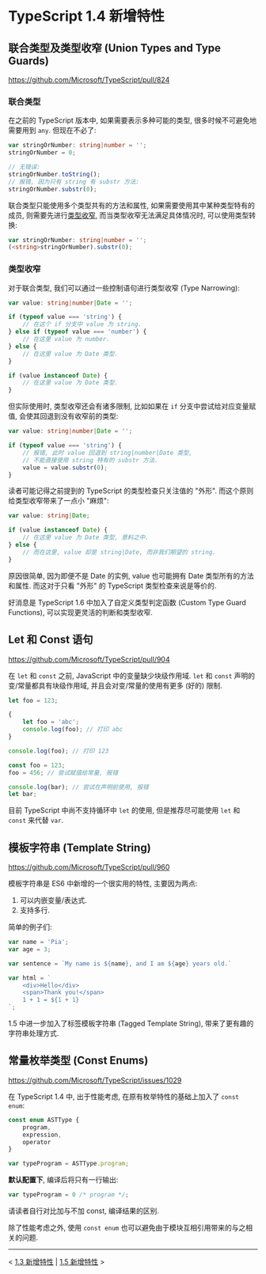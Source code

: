 # TypeScript 1.4 新增特性

## 联合类型及类型收窄 (Union Types and Type Guards)

https://github.com/Microsoft/TypeScript/pull/824

### 联合类型

在之前的 TypeScript 版本中, 如果需要表示多种可能的类型, 很多时候不可避免地需要用到 `any`. 但现在不必了:

```ts
var stringOrNumber: string|number = '';
stringOrNumber = 0;

// 无错误:
stringOrNumber.toString();
// 报错, 因为只有 string 有 substr 方法:
stringOrNumber.substr(0);
```

联合类型只能使用多个类型共有的方法和属性, 如果需要使用其中某种类型特有的成员, 则需要先进行[类型收窄](#类型收窄), 而当类型收窄无法满足具体情况时, 可以使用类型转换:

```ts
var stringOrNumber: string|number = '';
(<string>stringOrNumber).substr(0);
```

### 类型收窄

对于联合类型, 我们可以通过一些控制语句进行类型收窄 (Type Narrowing):

```ts
var value: string|number|Date = '';

if (typeof value === 'string') {
    // 在这个 if 分支中 value 为 string.
} else if (typeof value === 'number') {
    // 在这里 value 为 number.
} else {
    // 在这里 value 为 Date 类型.
}

if (value instanceof Date) {
    // 在这里 value 为 Date 类型.
}
```

但实际使用时, 类型收窄还会有诸多限制, 比如如果在 `if` 分支中尝试给对应变量赋值, 会使其回退到没有收窄前的类型:

```ts
var value: string|number|Date = '';

if (typeof value === 'string') {
    // 报错, 此时 value 回退到 string|number|Date 类型,
    // 不能直接使用 string 特有的 substr 方法.
    value = value.substr(0);
}
```

读者可能记得之前提到的 TypeScript 的类型检查只关注值的 "外形". 而这个原则给类型收窄带来了一点小 "麻烦":

```ts
var value: string|Date;

if (value instanceof Date) {
    // 在这里 value 为 Date 类型, 意料之中.
} else {
    // 而在这里, value 却是 string|Date, 而非我们期望的 string.
}
```

原因很简单, 因为即便不是 Date 的实例, value 也可能拥有 Date 类型所有的方法和属性. 而这对于只看 "外形" 的 TypeScript 类型检查来说是等价的.

好消息是 TypeScript 1.6 中加入了自定义类型判定函数 (Custom Type Guard Functions), 可以实现更灵活的判断和类型收窄.

## Let 和 Const 语句

https://github.com/Microsoft/TypeScript/pull/904

在 `let` 和 `const` 之前, JavaScript 中的变量缺少块级作用域. `let` 和 `const` 声明的变/常量都具有块级作用域, 并且会对变/常量的使用有更多 (好的) 限制.

```ts
let foo = 123;

{
    let foo = 'abc';
    console.log(foo); // 打印 abc
}

console.log(foo); // 打印 123
```

```ts
const foo = 123;
foo = 456; // 尝试赋值给常量, 报错

console.log(bar); // 尝试在声明前使用, 报错
let bar;
```

目前 TypeScript 中尚不支持循环中 `let` 的使用, 但是推荐尽可能使用 `let` 和 `const` 来代替 `var`.

## 模板字符串 (Template String)

https://github.com/Microsoft/TypeScript/pull/960

模板字符串是 ES6 中新增的一个很实用的特性, 主要因为两点:

1. 可以内嵌变量/表达式.
2. 支持多行.

简单的例子们:

```ts
var name = 'Pia';
var age = 3;

var sentence = `My name is ${name}, and I am ${age} years old.`

var html = `
    <div>Hello</div>
    <span>Thank you!</span>
    1 + 1 = ${1 + 1}
`;
```

1.5 中进一步加入了标签模板字符串 (Tagged Template String), 带来了更有趣的字符串处理方式.

## 常量枚举类型 (Const Enums)

https://github.com/Microsoft/TypeScript/issues/1029

在 TypeScript 1.4 中, 出于性能考虑, 在原有枚举特性的基础上加入了 `const enum`:

```ts
const enum ASTType {
    program,
    expression,
    operator
}

var typeProgram = ASTType.program;
```

**默认配置下**, 编译后将只有一行输出:

```js
var typeProgram = 0 /* program */;
```

请读者自行对比加与不加 const, 编译结果的区别.

除了性能考虑之外, 使用 `const enum` 也可以避免由于模块互相引用带来的与之相关的问题.

---

&lt; [1.3 新增特性](1.3.md) | [1.5 新增特性](1.5.md) &gt;